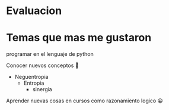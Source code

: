 # Evaluacion
 
# Temas que mas me gustaron
programar en el lenguaje de python

Conocer nuevos conceptos :monocle_face:

- Neguentropia
  - Entropia
    - sinergia
  
Aprender nuevas cosas en cursos como razonamiento logico :grinning:
